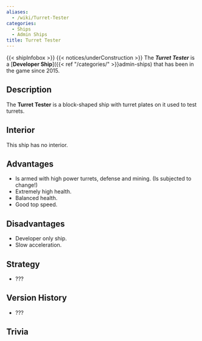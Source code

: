 ```yaml
---
aliases:
  - /wiki/Turret-Tester
categories:
  - Ships
  - Admin Ships
title: Turret Tester
---
```


{{< shipInfobox >}} {{< notices/underConstruction >}} The **_Turret Tester_** is a [**Developer Ship**]({{< ref "/categories/" >}}admin-ships) that has been in the game since 2015.

## Description

The **Turret Tester** is a block-shaped ship with turret plates on it used to test turrets.

## Interior

This ship has no interior.

## Advantages

- Is armed with high power turrets, defense and mining. (Is subjected to change!)
- Extremely high health.
- Balanced health.
- Good top speed.

## Disadvantages

- Developer only ship.
- Slow acceleration.

## Strategy

- ???

## Version History

- ???

## Trivia
